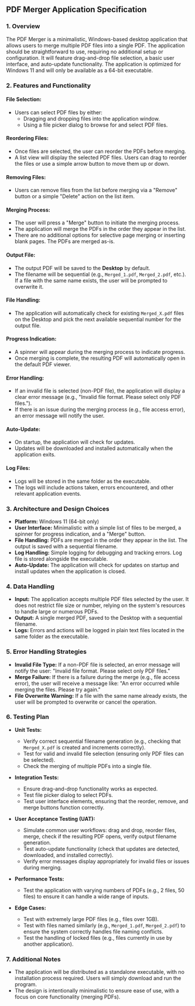 ## **PDF Merger Application Specification**

### **1. Overview**

The PDF Merger is a minimalistic, Windows-based desktop application that allows users to merge multiple PDF files into a single PDF. The application should be straightforward to use, requiring no additional setup or configuration. It will feature drag-and-drop file selection, a basic user interface, and auto-update functionality. The application is optimized for Windows 11 and will only be available as a 64-bit executable.

### **2. Features and Functionality**

#### **File Selection:**
- Users can select PDF files by either:
  - Dragging and dropping files into the application window.
  - Using a file picker dialog to browse for and select PDF files.
  
#### **Reordering Files:**
- Once files are selected, the user can reorder the PDFs before merging.
- A list view will display the selected PDF files. Users can drag to reorder the files or use a simple arrow button to move them up or down.

#### **Removing Files:**
- Users can remove files from the list before merging via a "Remove" button or a simple "Delete" action on the list item.

#### **Merging Process:**
- The user will press a "Merge" button to initiate the merging process.
- The application will merge the PDFs in the order they appear in the list.
- There are no additional options for selective page merging or inserting blank pages. The PDFs are merged as-is.

#### **Output File:**
- The output PDF will be saved to the **Desktop** by default.
- The filename will be sequential (e.g., `Merged_1.pdf`, `Merged_2.pdf`, etc.). If a file with the same name exists, the user will be prompted to overwrite it.
  
#### **File Handling:**
- The application will automatically check for existing `Merged_X.pdf` files on the Desktop and pick the next available sequential number for the output file.
  
#### **Progress Indication:**
- A spinner will appear during the merging process to indicate progress.
- Once merging is complete, the resulting PDF will automatically open in the default PDF viewer.

#### **Error Handling:**
- If an invalid file is selected (non-PDF file), the application will display a clear error message (e.g., "Invalid file format. Please select only PDF files.").
- If there is an issue during the merging process (e.g., file access error), an error message will notify the user.

#### **Auto-Update:**
- On startup, the application will check for updates.
- Updates will be downloaded and installed automatically when the application exits.
  
#### **Log Files:**
- Logs will be stored in the same folder as the executable.
- The logs will include actions taken, errors encountered, and other relevant application events.
  
### **3. Architecture and Design Choices**

- **Platform:** Windows 11 (64-bit only)
- **User Interface:** Minimalistic with a simple list of files to be merged, a spinner for progress indication, and a "Merge" button.
- **File Handling:** PDFs are merged in the order they appear in the list. The output is saved with a sequential filename.
- **Log Handling:** Simple logging for debugging and tracking errors. Log file is stored alongside the executable.
- **Auto-Update:** The application will check for updates on startup and install updates when the application is closed.
  
### **4. Data Handling**

- **Input:** The application accepts multiple PDF files selected by the user. It does not restrict file size or number, relying on the system's resources to handle large or numerous PDFs.
- **Output:** A single merged PDF, saved to the Desktop with a sequential filename.
- **Logs:** Errors and actions will be logged in plain text files located in the same folder as the executable.

### **5. Error Handling Strategies**

- **Invalid File Type:** If a non-PDF file is selected, an error message will notify the user: "Invalid file format. Please select only PDF files."
- **Merge Failure:** If there is a failure during the merge (e.g., file access error), the user will receive a message like: "An error occurred while merging the files. Please try again."
- **File Overwrite Warning:** If a file with the same name already exists, the user will be prompted to overwrite or cancel the operation.

### **6. Testing Plan**

- **Unit Tests:**
  - Verify correct sequential filename generation (e.g., checking that `Merged_X.pdf` is created and increments correctly).
  - Test for valid and invalid file selection (ensuring only PDF files can be selected).
  - Check the merging of multiple PDFs into a single file.
  
- **Integration Tests:**
  - Ensure drag-and-drop functionality works as expected.
  - Test file picker dialog to select PDFs.
  - Test user interface elements, ensuring that the reorder, remove, and merge buttons function correctly.

- **User Acceptance Testing (UAT):**
  - Simulate common user workflows: drag and drop, reorder files, merge, check if the resulting PDF opens, verify output filename generation.
  - Test auto-update functionality (check that updates are detected, downloaded, and installed correctly).
  - Verify error messages display appropriately for invalid files or issues during merging.

- **Performance Tests:**
  - Test the application with varying numbers of PDFs (e.g., 2 files, 50 files) to ensure it can handle a wide range of inputs.

- **Edge Cases:**
  - Test with extremely large PDF files (e.g., files over 1GB).
  - Test with files named similarly (e.g., `Merged_1.pdf`, `Merged_2.pdf`) to ensure the system correctly handles file naming conflicts.
  - Test the handling of locked files (e.g., files currently in use by another application).

### **7. Additional Notes**

- The application will be distributed as a standalone executable, with no installation process required. Users will simply download and run the program.
- The design is intentionally minimalistic to ensure ease of use, with a focus on core functionality (merging PDFs).
